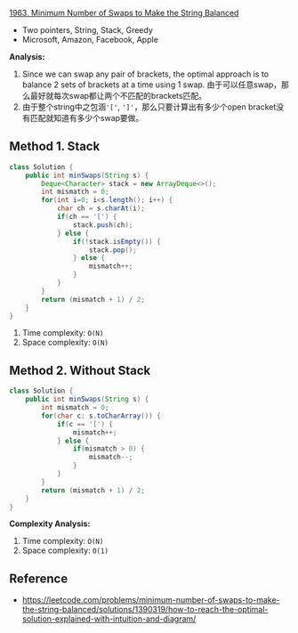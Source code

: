 [1963. Minimum Number of Swaps to Make the String Balanced](https://leetcode.com/problems/minimum-number-of-swaps-to-make-the-string-balanced/description/)

* Two pointers, String, Stack, Greedy
* Microsoft, Amazon, Facebook, Apple


**Analysis:**
1. Since we can swap any pair of brackets, the optimal approach is to balance 2 sets of brackets at a time using 1 swap. 由于可以任意swap，那么最好就每次swap都让两个不匹配的brackets匹配。
2. 由于整个string中之包涵`'['`, `']'`，那么只要计算出有多少个open bracket没有匹配就知道有多少个swap要做。


## Method 1. Stack
```Java
class Solution {
    public int minSwaps(String s) {
        Deque<Character> stack = new ArrayDeque<>();
        int mismatch = 0;
        for(int i=0; i<s.length(); i++) {
            char ch = s.charAt(i);
            if(ch == '[') {
                stack.push(ch);
            } else {
                if(!stack.isEmpty()) {
                    stack.pop();
                } else {
                    mismatch++;
                }
            }
        }
        return (mismatch + 1) / 2;
    }
}
```
1. Time complexity: `O(N)`
2. Space complexity: `O(N)`


## Method 2. Without Stack
```Java
class Solution {
    public int minSwaps(String s) {
        int mismatch = 0;
        for(char c: s.toCharArray()) {
            if(c == '[') {
                mismatch++;
            } else {
                if(mismatch > 0) {
                    mismatch--;
                }
            }
        }
        return (mismatch + 1) / 2;
    }
}
```
**Complexity Analysis:**
1. Time complexity: `O(N)`
2. Space complexity: `O(1)`


## Reference
* https://leetcode.com/problems/minimum-number-of-swaps-to-make-the-string-balanced/solutions/1390319/how-to-reach-the-optimal-solution-explained-with-intuition-and-diagram/